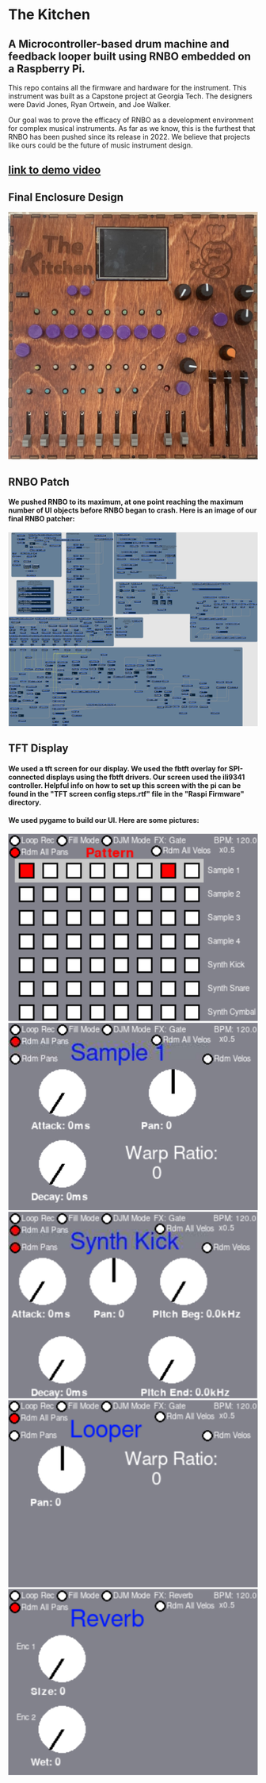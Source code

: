 # The Kitchen

## A Microcontroller-based drum machine and feedback looper built using RNBO embedded on a Raspberry Pi.
This repo contains all the firmware and hardware for the instrument. This instrument was built as a Capstone project at Georgia Tech. The designers were David Jones, Ryan Ortwein, and Joe Walker. 

Our goal was to prove the efficacy of RNBO as a development environment for complex musical instruments. As far as we know, this is the furthest that RNBO has been pushed since its release in 2022. We believe that projects like ours could be the future of music instrument design. 

## [link to demo video](https://youtu.be/1aXgyqzfzg8)

## Final Enclosure Design
![plot](./Extras/The-Kitchen-Enclosure.png)

## RNBO Patch
#### We pushed RNBO to its maximum, at one point reaching the maximum number of UI objects before RNBO began to crash. Here is an image of our final RNBO patcher: 
![plot](./Extras/The-Kitchen-RNBO.png)

## TFT Display
#### We used a tft screen for our display. We used the fbtft overlay for SPI-connected displays using the fbtft drivers. Our screen used the ili9341 controller. Helpful info on how to set up this screen with the pi can be found in the "TFT screen config steps.rtf" file in the "Raspi Firmware" directory.

#### We used pygame to build our UI. Here are some pictures:
![plot](./Extras/The-Kitchen-Pattern.png)
![plot](./Extras/The-Kitchen-Sample-1.png)
![plot](./Extras/The-Kitchen-Synth-Kick.png)
![plot](./Extras/The-Kitchen-Looper.png)
![plot](./Extras/The-Kitchen-Reverb.png)



